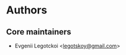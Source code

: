 # Authors
## Core maintainers
* Evgenii Legotckoi <[legotskoy@gmail.com](mailto:legotskoy@gmail.com)>
